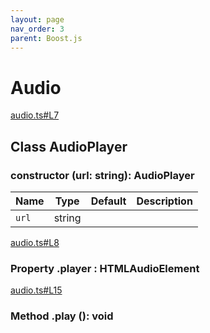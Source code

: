 ```yaml
---
layout: page
nav_order: 3
parent: Boost.js
---
```


# Audio

<div class="docs-item" markdown="1">

<div><a class="source" target="_blank" href="https://github.com/mathigon/boost.js/tree/master/src/audio.ts#L7">audio.ts#L7</a></div>

## <span class="pill">Class</span> AudioPlayer

<div class="docs-item" markdown="1">

### constructor <span class="signature">(url: string): AudioPlayer</span>

| Name | Type | Default | Description |
| --- | --- | --- | --- |
| `url` | string |  |  |


</div>

<div class="docs-item" markdown="1">

<div><a class="source" target="_blank" href="https://github.com/mathigon/boost.js/tree/master/src/audio.ts#L8">audio.ts#L8</a></div>

### <span class="pill">Property</span> .player <span class="signature">: HTMLAudioElement</span>

</div>

<div class="docs-item" markdown="1">

<div><a class="source" target="_blank" href="https://github.com/mathigon/boost.js/tree/master/src/audio.ts#L15">audio.ts#L15</a></div>

### <span class="pill">Method</span> .play <span class="signature">(): void</span>

</div>

</div>